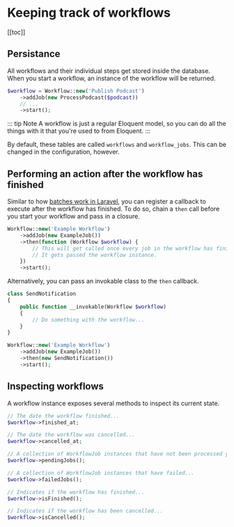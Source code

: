 # Keeping track of workflows

[[toc]]

## Persistance

All workflows and their individual steps get stored inside the database. When you start a workflow, an instance of the workflow will be returned.

```php
$workflow = Workflow::new('Publish Podcast')
    ->addJob(new ProcessPodcast($podcast))
    // ...
    ->start();
```

::: tip Note
A workflow is just a regular Eloquent model, so you can do all the things with it that you're used to from Eloquent.
:::

By default, these tables are called `workflows` and `workflow_jobs`. This can be changed in the configuration, however.

## Performing an action after the workflow has finished

Similar to how [batches work in Laravel](https://laravel.com/docs/8.x/queues#dispatching-batches), you can register a callback to execute after the workflow has finished. To do so, chain a `then` call before you start your workflow and pass in a closure.

```php
Workflow::new('Example Workflow')
    ->addJob(new ExampleJob())
    ->then(function (Workflow $workflow) {
        // This will get called once every job in the workflow has finished.
        // It gets passed the workflow instance.
    })
    ->start();
```

Alternatively, you can pass an invokable class to the `then` callback.

```php
class SendNotification
{
    public function __invokable(Workflow $workflow)
    {
        // Do something with the workflow...
    }
}

Workflow::new('Example Workflow')
    ->addJob(new ExampleJob())
    ->then(new SendNotification())
    ->start();

```

## Inspecting workflows

A workflow instance exposes several methods to inspect its current state.

```php
// The date the workflow finished...
$workflow->finished_at;

// The date the workflow was cancelled...
$workflow->cancelled_at;

// A collection of WorkflowJob instances that have not been processed yet...
$workflow->pendingJobs();

// A collection of WorkflowJob instances that have failed...
$workflow->failedJobs();

// Indicates if the workflow has finished...
$workflow->isFinished();

// Indicates if the workflow has been cancelled...
$workflow->isCancelled();
```
